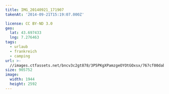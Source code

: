 ```yaml
---
title: IMG_20140921_171907
takenAt: '2014-09-21T15:19:07.000Z'

license: CC BY-ND 3.0
geo:
  lat: 43.697433
  lng: 7.276463
tags:
  - urlaub
  - frankreich
  - camping
url: >-
  //images.ctfassets.net/bncv3c2gt878/3P5PKgXPamzgeOYOtGOxsx/767cf00dab535f2aa34dafbbd8aba70c/img_20140921_171907_28278802866_o
size: 905752
image:
  width: 1944
  height: 2592
---
```

